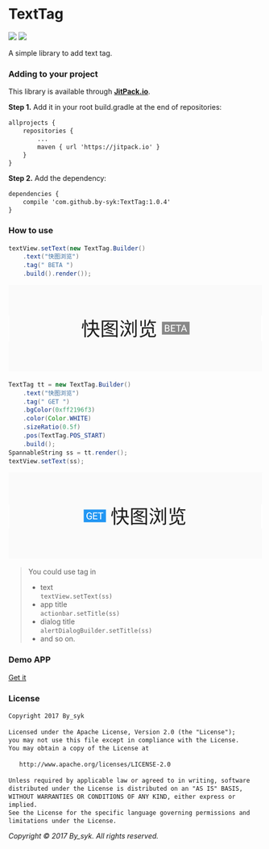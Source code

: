 # TextTag

[![](https://jitpack.io/v/by-syk/TextTag.svg)](https://jitpack.io/#by-syk/TextTag)
[![](https://img.shields.io/badge/Download%20aar-1.0.4-brightgreen.svg)](out/texttag-1.0.4.aar)

A simple library to add text tag.


### Adding to your project

This library is available through [**JitPack.io**](https://jitpack.io/).

**Step 1.** Add it in your root build.gradle at the end of repositories:

```
allprojects {
    repositories {
        ...
        maven { url 'https://jitpack.io' }
    }
}
```

**Step 2.** Add the dependency:

```
dependencies {
    compile 'com.github.by-syk:TextTag:1.0.4'
}
```


### How to use

```java
textView.setText(new TextTag.Builder()
    .text("快图浏览")
    .tag(" BETA ")
    .build().render());
```

![Demo 1](art/demo1.png)

```java
TextTag tt = new TextTag.Builder()
    .text("快图浏览")
    .tag(" GET ")
    .bgColor(0xff2196f3)
    .color(Color.WHITE)
    .sizeRatio(0.5f)
    .pos(TextTag.POS_START)
    .build();
SpannableString ss = tt.render();
textView.setText(ss);
```

![Demo 2](art/demo2.png)

> You could use tag in
> + text  
>   `textView.setText(ss)`
> + app title  
>   `actionbar.setTitle(ss)`
> + dialog title  
>   `alertDialogBuilder.setTitle(ss)`
> + and so on.


### Demo APP

[Get it](out/TextTagSample.apk)


### License

    Copyright 2017 By_syk

    Licensed under the Apache License, Version 2.0 (the "License");
    you may not use this file except in compliance with the License.
    You may obtain a copy of the License at

       http://www.apache.org/licenses/LICENSE-2.0

    Unless required by applicable law or agreed to in writing, software
    distributed under the License is distributed on an "AS IS" BASIS,
    WITHOUT WARRANTIES OR CONDITIONS OF ANY KIND, either express or implied.
    See the License for the specific language governing permissions and
    limitations under the License.


*Copyright &#169; 2017 By_syk. All rights reserved.*